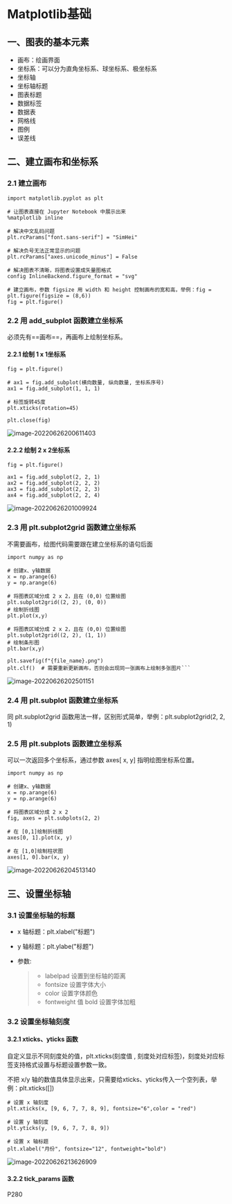 # Matplotlib基础

## 一、图表的基本元素

- 画布：绘画界面
- 坐标系：可以分为直角坐标系、球坐标系、极坐标系
- 坐标轴
- 坐标轴标题
- 图表标题
- 数据标签
- 数据表
- 网格线
- 图例
- 误差线

## 二、建立画布和坐标系

### 2.1 建立画布

```
import matplotlib.pyplot as plt

# 让图表直接在 Jupyter Notebook 中展示出来
%matplotlib inline

# 解决中文乱码问题
plt.rcParams["font.sans-serif"] = "SimHei"

# 解决负号无法正常显示的问题
plt.rcParams["axes.unicode_minus"] = False

# 解决图表不清晰，将图表设置成矢量图格式
config InlineBackend.figure_format = "svg"

# 建立画布，参数 figsize 用 width 和 height 控制画布的宽和高，举例：fig = plt.figure(figsize = (8,6))
fig = plt.figure()

```

### 2.2 用 add_subplot 函数建立坐标系

必须先有==画布==，再画布上绘制坐标系。

#### 2.2.1 绘制 1 x 1坐标系

```
fig = plt.figure()

# ax1 = fig.add_subplot(横向数量, 纵向数量, 坐标系序号)
ax1 = fig.add_subplot(1, 1, 1)

# 标签旋转45度
plt.xticks(rotation=45)

plt.close(fig)
```



![image-20220626200611403](imge/Matplotlib基础.assets/image-20220626200611403.png)

#### 2.2.2 绘制 2 x 2坐标系

```
fig = plt.figure()

ax1 = fig.add_subplot(2, 2, 1)
ax2 = fig.add_subplot(2, 2, 2)
ax3 = fig.add_subplot(2, 2, 3)
ax4 = fig.add_subplot(2, 2, 4)

```

![image-20220626201009924](imge/Matplotlib基础.assets/image-20220626201009924.png)

### 2.3 用 plt.subplot2grid 函数建立坐标系

不需要画布，绘图代码需要跟在建立坐标系的语句后面

```
import numpy as np

# 创建x、y轴数据
x = np.arange(6)
y = np.arange(6)

# 将图表区域分成 2 x 2，且在 (0,0) 位置绘图
plt.subplot2grid((2, 2), (0, 0))
# 绘制折线图
plt.plot(x,y)

# 将图表区域分成 2 x 2，且在 (0,0) 位置绘图
plt.subplot2grid((2, 2), (1, 1))
# 绘制条形图
plt.bar(x,y)

plt.savefig(f"{file_name}.png")
plt.clf()  # 需要重新更新画布，否则会出现同一张画布上绘制多张图片```

```

![image-20220626202501151](imge/Matplotlib基础.assets/image-20220626202501151.png)

### 2.4 用 plt.subplot 函数建立坐标系

同 plt.subplot2grid 函数用法一样，区别形式简单，举例：plt.subplot2grid(2, 2, 1)

### 2.5 用 plt.subplots 函数建立坐标系

可以一次返回多个坐标系，通过参数 axes[ x, y] 指明绘图坐标系位置。

```
import numpy as np

# 创建x、y轴数据
x = np.arange(6)
y = np.arange(6)

# 将图表区域分成 2 x 2
fig, axes = plt.subplots(2, 2)

# 在 [0,1]绘制折线图
axes[0, 1].plot(x, y)

# 在 [1,0]绘制柱状图
axes[1, 0].bar(x, y)
```



![image-20220626204513140](imge/Matplotlib基础.assets/image-20220626204513140.png)

## 三、设置坐标轴

### 3.1 设置坐标轴的标题

- x 轴标题：plt.xlabel("标题")

- y 轴标题：plt.ylabe("标题")

- 参数:

  > - labelpad 设置到坐标轴的距离
  > - fontsize 设置字体大小
  > - color 设置字体颜色
  > - fontweight 值 bold 设置字体加粗

### 3.2 设置坐标轴刻度

#### 3.2.1 xticks、yticks 函数

自定义显示不同刻度处的值，plt.xticks(刻度值 , 刻度处对应标签)，刻度处对应标签支持格式设置与标题设置参数一致。

不把 x/y 轴的数值具体显示出来，只需要给xticks、yticks传入一个空列表，举例：plt.xticks([])

```
# 设置 x 轴刻度
plt.xticks(x, [9, 6, 7, 7, 8, 9], fontsize="6",color = "red")

# 设置 y 轴刻度
plt.yticks(y, [9, 6, 7, 7, 8, 9])

# 设置 x 轴标题
plt.xlabel("月份", fontsize="12", fontweight="bold")
```

![image-20220626213626909](imge/Matplotlib基础.assets/image-20220626213626909.png)

#### 3.2.2 tick_params 函数

P280

